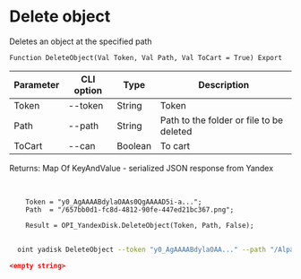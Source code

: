 ﻿---
sidebar_position: 4
---

# Delete object
 Deletes an object at the specified path



`Function DeleteObject(Val Token, Val Path, Val ToCart = True) Export`

  | Parameter | CLI option | Type | Description |
  |-|-|-|-|
  | Token | --token | String | Token |
  | Path | --path | String | Path to the folder or file to be deleted |
  | ToCart | --can | Boolean | To cart |

  
  Returns:  Map Of KeyAndValue - serialized JSON response from Yandex

<br/>




```bsl title="Code example"
    Token = "y0_AgAAAABdylaOAAs0QgAAAAD5i-a...";
    Path  = "/657bb0d1-fc8d-4812-90fe-447ed21bc367.png";

    Result = OPI_YandexDisk.DeleteObject(Token, Path, False);
```



```sh title="CLI command example"
    
  oint yadisk DeleteObject --token "y0_AgAAAABdylaOAA..." --path "/Alpaca.png" --can %can%

```

```json title="Result"
<empty string>
```
